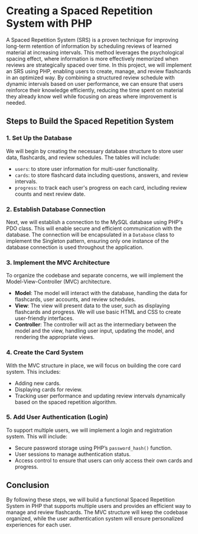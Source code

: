 # Creating a Spaced Repetition System with PHP

A Spaced Repetition System (SRS) is a proven technique for improving long-term retention of information by scheduling reviews of learned material at increasing intervals. This method leverages the psychological spacing effect, where information is more effectively memorized when reviews are strategically spaced over time. In this project, we will implement an SRS using PHP, enabling users to create, manage, and review flashcards in an optimized way. By combining a structured review schedule with dynamic intervals based on user performance, we can ensure that users reinforce their knowledge efficiently, reducing the time spent on material they already know well while focusing on areas where improvement is needed.

## Steps to Build the Spaced Repetition System

### 1. Set Up the Database
We will begin by creating the necessary database structure to store user data, flashcards, and review schedules. The tables will include:
- `users`: to store user information for multi-user functionality.
- `cards`: to store flashcard data including questions, answers, and review intervals.
- `progress`: to track each user's progress on each card, including review counts and next review date.

### 2. Establish Database Connection
Next, we will establish a connection to the MySQL database using PHP's PDO class. This will enable secure and efficient communication with the database. The connection will be encapsulated in a `Database` class to implement the Singleton pattern, ensuring only one instance of the database connection is used throughout the application.

### 3. Implement the MVC Architecture
To organize the codebase and separate concerns, we will implement the Model-View-Controller (MVC) architecture.

- **Model**: The model will interact with the database, handling the data for flashcards, user accounts, and review schedules.
- **View**: The view will present data to the user, such as displaying flashcards and progress. We will use basic HTML and CSS to create user-friendly interfaces.
- **Controller**: The controller will act as the intermediary between the model and the view, handling user input, updating the model, and rendering the appropriate views.

### 4. Create the Card System
With the MVC structure in place, we will focus on building the core card system. This includes:
- Adding new cards.
- Displaying cards for review.
- Tracking user performance and updating review intervals dynamically based on the spaced repetition algorithm.

### 5. Add User Authentication (Login)
To support multiple users, we will implement a login and registration system. This will include:
- Secure password storage using PHP’s `password_hash()` function.
- User sessions to manage authentication status.
- Access control to ensure that users can only access their own cards and progress.

## Conclusion
By following these steps, we will build a functional Spaced Repetition System in PHP that supports multiple users and provides an efficient way to manage and review flashcards. The MVC structure will keep the codebase organized, while the user authentication system will ensure personalized experiences for each user.